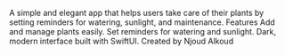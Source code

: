 A simple and elegant app that helps users take care of their plants by setting reminders for watering, sunlight, and maintenance.
Features
Add and manage plants easily.
Set reminders for watering and sunlight.
Dark, modern interface built with SwiftUI.
Created by Njoud Alkoud 
